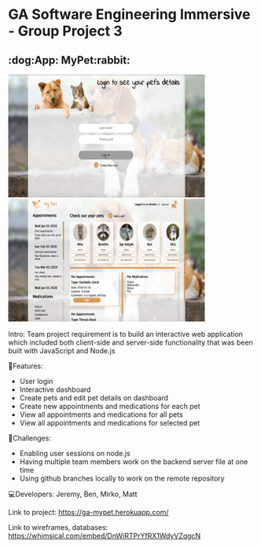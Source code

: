 <h1>GA Software Engineering Immersive - Group Project 3</h1>

<h2>:dog:App: MyPet:rabbit:</h2>

<img src="login.jpg" width="400" height="250">
<img src="dashboard.jpg" width="400" height="250">

Intro:
Team project requirement is to build an interactive web application which included both client-side and server-side functionality that was been built with JavaScript and Node.js

:key:Features:
  - User login
  - Interactive dashboard 
  - Create pets and edit pet details on dashboard
  - Create new appointments and medications for each pet
  - View all appointments and medications for all pets
  - View all appointments and medications for selected pet
  
:rocket:Challenges:
  - Enabling user sessions on node.js
  - Having multiple team members work on the backend server file at one time
  - Using github branches locally to work on the remote repository

:computer:Developers: Jeremy, Ben, Mirko, Matt

Link to project: https://ga-mypet.herokuapp.com/

Link to wireframes, databases: https://whimsical.com/embed/DnWiRTPrYfRX1WdyVZqgcN
